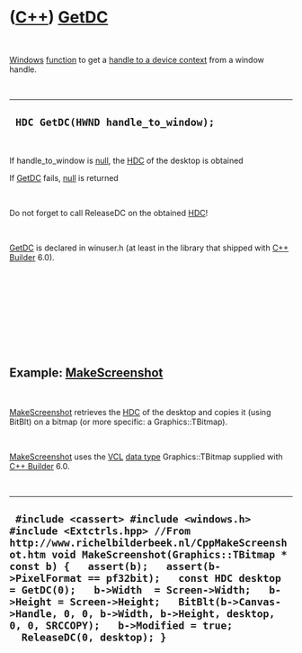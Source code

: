 



 

 

 

 

 

([C++](Cpp.md)) [GetDC](CppGetDC.md)
======================================

 

[Windows](CppWindows.md) [function](CppFunction.md) to get a [handle
to a device context](CppHDC.md) from a window handle.

 

  --------------------------------------
  ` HDC GetDC(HWND handle_to_window);`
  --------------------------------------

 

If handle\_to\_window is [null](CppNull.md), the [HDC](CppHDC.md) of
the desktop is obtained

If [GetDC](CppGetDC.md) fails, [null](CppNull.md) is returned

 

Do not forget to call ReleaseDC on the obtained [HDC](CppHDC.md)!

 

[GetDC](CppGetDC.md) is declared in winuser.h (at least in the library
that shipped with [C++ Builder](CppBuilder.md) 6.0).

 

 

 

 

 

Example: [MakeScreenshot](CppMakeScreenshot.md)
------------------------------------------------

 

[MakeScreenshot](CppMakeScreenshot.md) retrieves the [HDC](CppHDC.md)
of the desktop and copies it (using BitBlt) on a bitmap (or more
specific: a Graphics::TBitmap).

 

[MakeScreenshot](CppMakeScreenshot.md) uses the [VCL](CppVcl.md) [data
type](CppDataType.md) Graphics::TBitmap supplied with [C++
Builder](CppBuilder.md) 6.0.

 

  -----------------------------------------------------------------------------------------------------------------------------------------------------------------------------------------------------------------------------------------------------------------------------------------------------------------------------------------------------------------------------------------------------------------------------------------------------------------
  ` #include <cassert> #include <windows.h> #include <Extctrls.hpp> //From http://www.richelbilderbeek.nl/CppMakeScreenshot.htm void MakeScreenshot(Graphics::TBitmap * const b) {   assert(b);   assert(b->PixelFormat == pf32bit);   const HDC desktop = GetDC(0);   b->Width  = Screen->Width;   b->Height = Screen->Height;   BitBlt(b->Canvas->Handle, 0, 0, b->Width, b->Height, desktop, 0, 0, SRCCOPY);   b->Modified = true;   ReleaseDC(0, desktop); }`
  -----------------------------------------------------------------------------------------------------------------------------------------------------------------------------------------------------------------------------------------------------------------------------------------------------------------------------------------------------------------------------------------------------------------------------------------------------------------

 

 

 

 

 





 



